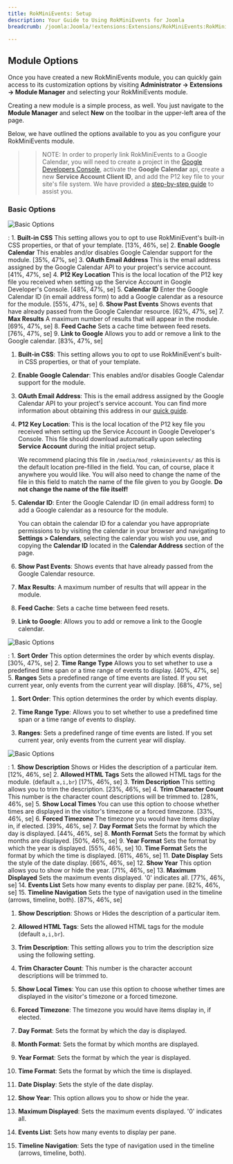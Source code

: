 ```yaml
---
title: RokMiniEvents: Setup
description: Your Guide to Using RokMiniEvents for Joomla
breadcrumb: /joomla:Joomla/!extensions:Extensions/RokMiniEvents:RokMiniEvents/Setup:rokminievents_use

---
```


Module Options
-----

Once you have created a new RokMiniEvents module, you can quickly gain access to its customization options by visiting **Administrator -> Extensions -> Module Manager** and selecting your RokMiniEvents module.

Creating a new module is a simple process, as well. You just navigate to the **Module Manager** and select **New** on the toolbar in the upper-left area of the page.

Below, we have outlined the options available to you as you configure your RokMiniEvents module.

>> NOTE: In order to properly link RokMiniEvents to a Google Calendar, you will need to create a project in the [Google Developers Console](https://console.developers.google.com/), activate the **Google Calendar** api, create a new **Service Account Client ID**, and add the P12 key file to your site's file system. We have provided a [step-by-step guide](google.md) to assist you.

### Basic Options

![Basic Options](assets/module_1.jpeg)

:   1. **Built-in CSS** This setting allows you to opt to use RokMiniEvent's built-in CSS properties, or that of your template. [13%, 46%, se]
    2. **Enable Google Calendar** This enables and/or disables Google Calendar support for the module. [35%, 47%, se]
    3. **OAuth Email Address** This is the email address assigned by the Google Calendar API to your project's service account. [41%, 47%, se]
    4. **P12 Key Location** This is the local location of the P12 key file you received when setting up the Service Account in Google Developer's Console. [48%, 47%, se]
    5. **Calendar ID** Enter the Google Calendar ID (in email address form) to add a Google calendar as a resource for the module. [55%, 47%, se]
    6. **Show Past Events** Shows events that have already passed from the Google Calendar resource. [62%, 47%, se]
    7. **Max Results** A maximum number of results that will appear in the module. [69%, 47%, se]
    8. **Feed Cache** Sets a cache time between feed resets. [76%, 47%, se]
    9. **Link to Google** Allows you to add or remove a link to the Google calendar. [83%, 47%, se]

1. **Built-in CSS**: This setting allows you to opt to use RokMiniEvent's built-in CSS properties, or that of your template.

2. **Enable Google Calendar**: This enables and/or disables Google Calendar support for the module.

3. **OAuth Email Address**: This is the email address assigned by the Google Calendar API to your project's service account. You can find more information about obtaining this address in our [quick guide](google.md).

4. **P12 Key Location**: This is the local location of the P12 key file you received when setting up the Service Account in Google Developer's Console. This file should download automatically upon selecting **Service Account** during the initial project setup. 

    We recommend placing this file in `/media/mod_rokminievents/` as this is the default location pre-filled in the field. You can, of course, place it anywhere you would like. You will also need to change the name of the file in this field to match the name of the file given to you by Google. **Do not change the name of the file itself!**

5. **Calendar ID**: Enter the Google Calendar ID (in email address form) to add a Google calendar as a resource for the module. 

    You can obtain the calendar ID for a calendar you have appropriate permissions to by visiting the calendar in your browser and navigating to **Settings > Calendars**, selecting the calendar you wish you use, and copying the **Calendar ID** located in the **Calendar Address** section of the page.

6. **Show Past Events**: Shows events that have already passed from the Google Calendar resource.

7. **Max Results**: A maximum number of results that will appear in the module.

8. **Feed Cache**: Sets a cache time between feed resets.

9. **Link to Google**: Allows you to add or remove a link to the Google calendar.


![Basic Options](assets/module_2.jpeg)

:   1. **Sort Order** This option determines the order by which events display. [30%, 47%, se]
    2. **Time Range Type** Allows you to set whether to use a predefined time span or a time range of events to display. [40%, 47%, se]
    5. **Ranges** Sets a predefined range of time events are listed. If you set current year, only events from the current year will display. [68%, 47%, se]

1. **Sort Order**: This option determines the order by which events display.

2. **Time Range Type**: Allows you to set whether to use a predefined time span or a time range of events to display.

5. **Ranges**: Sets a predefined range of time events are listed. If you set current year, only events from the current year will display.

![Basic Options](assets/module_3.jpeg)

:	1. **Show Description** Shows or Hides the description of a particular item. [12%, 46%, se]
	2. **Allowed HTML Tags** Sets the allowed HTML tags for the module. (default `a,i,br`) [17%, 46%, se]
	3. **Trim Description** This setting allows you to trim the description. [23%, 46%, se]
	4. **Trim Character Count** This number is the character count descriptions will be trimmed to. [28%, 46%, se]
	5. **Show Local Times** You can use this option to choose whether times are displayed in the visitor's timezone or a forced timezone. [33%, 46%, se]
	6. **Forced Timezone** The timezone you would have items display in, if elected. [39%, 46%, se]
	7. **Day Format** Sets the format by which the day is displayed. [44%, 46%, se]
	8. **Month Format** Sets the format by which months are displayed. [50%, 46%, se]
	9. **Year Format** Sets the format by which the year is displayed. [55%, 46%, se]
	10. **Time Format** Sets the format by which the time is displayed. [61%, 46%, se]
	11. **Date Display** Sets the style of the date display. [66%, 46%, se]
	12. **Show Year** This option allows you to show or hide the year. [71%, 46%, se]
	13. **Maximum Displayed** Sets the maximum events displayed. '0' indicates all. [77%, 46%, se]
	14. **Events List** Sets how many events to display per pane. [82%, 46%, se]
	15. **Timeline Navigation** Sets the type of navigation used in the timeline (arrows, timeline, both). [87%, 46%, se]

1. **Show Description**: Shows or Hides the description of a particular item.

2. **Allowed HTML Tags**: Sets the allowed HTML tags for the module (default `a,i,br`). 

3. **Trim Description**: This setting allows you to trim the description size using the following setting.

4. **Trim Character Count**: This number is the character account descriptions will be trimmed to.

5. **Show Local Times**: You can use this option to choose whether times are displayed in the visitor's timezone or a forced timezone.

6. **Forced Timezone**: The timezone you would have items display in, if elected.

7. **Day Format**: Sets the format by which the day is displayed.

8. **Month Format**: Sets the format by which months are displayed.

9. **Year Format**: Sets the format by which the year is displayed.

10. **Time Format**: Sets the format by which the time is displayed.

11. **Date Display**: Sets the style of the date display.

12. **Show Year**: This option allows you to show or hide the year.

13. **Maximum Displayed**: Sets the maximum events displayed. '0' indicates all.

14. **Events List**: Sets how many events to display per pane.

15. **Timeline Navigation**: Sets the type of navigation used in the timeline (arrows, timeline, both).


[intro]: assets/rokminievents.jpeg
[settings]: assets/wp_rokintroscroller_module.jpeg
[module1]: assets/module_1.jpeg
[module2]: assets/module_2.jpeg
[module3]: assets/module_3.jpeg
[module5]: assets/module_5.jpeg
